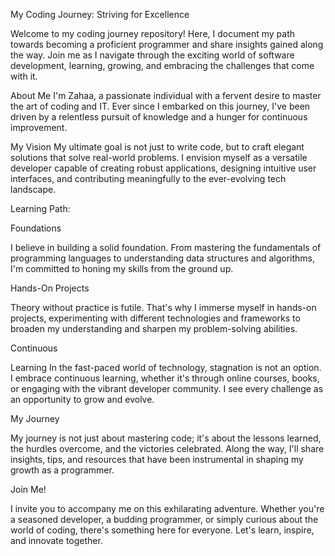My Coding Journey: Striving for Excellence

Welcome to my coding journey repository! Here, I document my path towards becoming a proficient programmer and share insights gained along the way. Join me as I navigate through the exciting world of software development, learning, growing, and embracing the challenges that come with it.

About Me I'm Zahaa, a passionate individual with a fervent desire to master the art of coding and IT. Ever since I embarked on this journey, I've been driven by a relentless pursuit of knowledge and a hunger for continuous improvement.

My Vision My ultimate goal is not just to write code, but to craft elegant solutions that solve real-world problems. I envision myself as a versatile developer capable of creating robust applications, designing intuitive user interfaces, and contributing meaningfully to the ever-evolving tech landscape.

Learning Path:

Foundations

I believe in building a solid foundation. From mastering the fundamentals of programming languages to understanding data structures and algorithms, I'm committed to honing my skills from the ground up.

Hands-On Projects

Theory without practice is futile. That's why I immerse myself in hands-on projects, experimenting with different technologies and frameworks to broaden my understanding and sharpen my problem-solving abilities.

Continuous 

Learning In the fast-paced world of technology, stagnation is not an option. I embrace continuous learning, whether it's through online courses, books, or engaging with the vibrant developer community. I see every challenge as an opportunity to grow and evolve.

My Journey 

My journey is not just about mastering code; it's about the lessons learned, the hurdles overcome, and the victories celebrated. Along the way, I'll share insights, tips, and resources that have been instrumental in shaping my growth as a programmer.

Join Me! 

I invite you to accompany me on this exhilarating adventure. Whether you're a seasoned developer, a budding programmer, or simply curious about the world of coding, there's something here for everyone. Let's learn, inspire, and innovate together.
